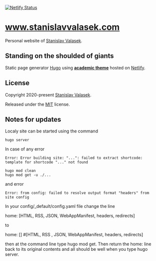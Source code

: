 [![Netlify Status](https://api.netlify.com/api/v1/badges/55d70577-8dcd-40be-8032-58b23ba8c4a5/deploy-status)](https://app.netlify.com/sites/stanislavvalasek/deploys)

# www.stanislavvalasek.com

Personal website of [Stanislav Valasek](www.stanislavvalasek.com).

## Standing on the shoulded of giants
Static page generator [Hugo](https://gohugo.io/) using [**academic theme**](https://github.com/gcushen/hugo-academic) hosted on [Netlify](https://www.netlify.com/).

## License

Copyright 2020-present [Stanislav Valasek](www.stanislavvalasek.com).

Released under the [MIT](https://github.com/sourcethemes/academic-kickstart/blob/master/LICENSE.md) license.

## Notes for updates
Localy site can be started using the command

```
hugo server
```

In case of any error
```
Error: Error building site: "...": failed to extract shortcode: template for shortcode "..." not found
```

```
hugo mod clean
hugo mod get -u ./...
```

and error
```
Error: from config: failed to resolve output format "headers" from site config
```

In your config/_default/config.yaml file change the line

home: [HTML, RSS, JSON, WebAppManifest, headers, redirects]

to

home: [] #[HTML, RSS  , JSON, WebAppManifest, headers, redirects]

then at the command line type hugo mod get. Then return the home: line back to its original contents and all should be well when you type hugo server.